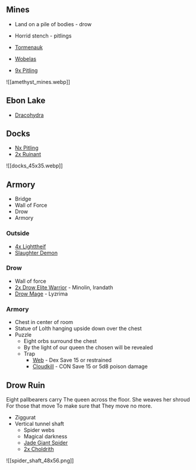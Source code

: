 
## Mines

* Land on a pile of bodies - drow
* Horrid stench - pitlings

* [Tormenauk](https://www.dndbeyond.com/monsters/4486023-tormenauk)
* [Wobelas](https://www.dndbeyond.com/monsters/4486048-wobalas)
* [9x Pitling](https://www.dndbeyond.com/monsters/4485977-pitling)

![[amethyst_mines.webp]]



## Ebon Lake

* [Dracohydra](https://www.dndbeyond.com/monsters/2059715-dracohydra)

## Docks

* [Nx Pitling](https://www.dndbeyond.com/monsters/4485977-pitling)
* [2x Ruinant](https://www.dndbeyond.com/monsters/4485987-ruinant)

![[docks_45x35.webp]]

## Armory

* Bridge
* Wall of Force
* Drow
* Armory

### Outside

* [4x Lighttheif](https://www.dndbeyond.com/monsters/4485928-lightthief)
* [Slaughter Demon](https://www.dndbeyond.com/monsters/4486002-slaughter-demon)

### Drow

* Wall of force
* [2x Drow Elite Warrior](https://www.dndbeyond.com/monsters/17134-drow-elite-warrior) - Minolin, Irandath
* [Drow Mage](https://www.dndbeyond.com/monsters/17135-drow-mage) - Lyzrima

### Armory

* Chest in center of room
* Statue of Lolth hanging upside down over the chest
* Puzzle
	* Eight orbs surround the chest
	* By the light of our queen the chosen will be revealed
	* Trap
		* [Web](https://www.dndbeyond.com/spells/2299-web) - Dex Save  15 or restrained
		* [Cloudkill](https://www.dndbeyond.com/spells/2030-cloudkill) - CON Save 15 or 5d8 poison damage

## Drow Ruin

>
Eight pallbearers carry
The queen across the floor.
She weaves her shroud
For those that move
To make sure that
They move no more.
>

* Ziggurat
* Vertical tunnel shaft
	* Spider webs 
	* Magical darkness
	* [Jade Giant Spider](https://5e.tools/bestiary/jade-giant-spider-oota.html)
	* [2x Choldrith](https://www.dndbeyond.com/monsters/2560755-choldrith)

![[spider_shaft_48x56.png]]